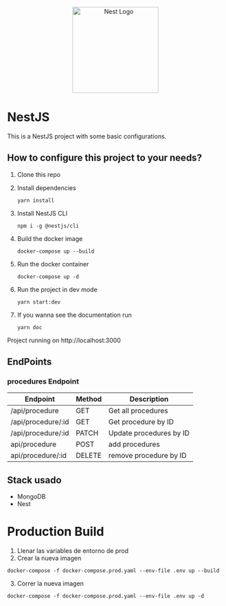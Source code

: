 <p align="center">
  <a href="http://nestjs.com/" target="blank"><img src="https://nestjs.com/img/logo-small.svg" width="200" alt="Nest Logo" /></a>
</p>

# NestJS 

This is a NestJS project with some basic configurations.

## How to configure this project to your needs?

1. Clone this repo
2. Install dependencies

    ```
    yarn install
    ```

3. Install NestJS CLI

    ```
    npm i -g @nestjs/cli
    ```
    
4. Build the docker image

    ```
    docker-compose up --build
    ```

5. Run the docker container

    ```
    docker-compose up -d
    ```

6. Run the project in dev mode
    ```
    yarn start:dev 
    ```
7. If you wanna see the documentation run 
    ```
    yarn doc
    ```
Project running on http://localhost:3000

## EndPoints
### procedures Endpoint

| Endpoint | Method | Description |
| --- | --- | --- |
| /api/procedure | GET | Get all procedures |
| /api/procedure/:id | GET | Get procedure by ID |
| /api/procedure/:id | PATCH | Update procedures by ID |
| api/procedure | POST | add procedures |
| api/procedure/:id | DELETE |remove procedure by ID |

## Stack usado

* MongoDB
* Nest

# Production Build
1. Llenar las variables de entorno de prod
2. Crear la nueva imagen
```
docker-compose -f docker-compose.prod.yaml --env-file .env up --build
```
3. Correr la nueva imagen
```
docker-compose -f docker-compose.prod.yaml --env-file .env up -d
```
